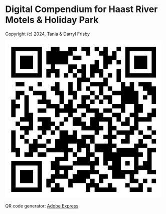 # Digital Compendium for Haast River Motels & Holiday Park

Copyright (c) 2024, Tania & Darryl Frisby

![QR Code](main_images/qr_code.png)

QR code generator: [Adobe Express](https://new.express.adobe.com/tools/generate-qr-code)
